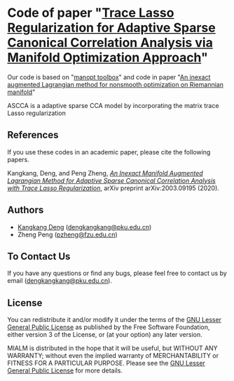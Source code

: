  # Code of paper "[Trace Lasso Regularization for Adaptive Sparse Canonical Correlation Analysis  via Manifold Optimization Approach](https://arxiv.org/pdf/2003.09195.pdf)"

Our code is based on "[manopt toolbox](https://www.manopt.org/index.html)" and code in paper "[An inexact augmented Lagrangian method for nonsmooth optimization on Riemannian manifold](https://arxiv.org/pdf/1911.09900)" 



ASCCA is a adaptive sparse CCA model by incorporating the matrix trace Lasso regularization




## References
If you use these codes in an academic paper, please cite the following papers.

 Kangkang, Deng, and Peng Zheng, [*An Inexact Manifold Augmented Lagrangian Method for Adaptive Sparse Canonical Correlation Analysis with Trace Lasso Regularization*](https://arxiv.org/pdf/2003.09195.pdf), arXiv preprint arXiv:2003.09195 (2020).

## Authors

- [Kangkang Deng](https://kangkang-deng.github.io/) (dengkangkang@pku.edu.cn)
- Zheng Peng (pzheng@fzu.edu.cn)



## To Contact Us
If you have any questions or find any bugs, please feel free to contact us by email (dengkangkang@pku.edu.cn).




## License
 You can redistribute it and/or modify it under the terms of the [GNU Lesser General Public License](https://www.gnu.org/licenses/lgpl-3.0.en.html) as published by the Free Software Foundation, either version 3 of the License, or (at your option) any later version.

MIALM is distributed in the hope that it will be useful, but WITHOUT ANY WARRANTY; without even the implied warranty of MERCHANTABILITY or FITNESS FOR A PARTICULAR PURPOSE. Please see the [GNU Lesser General Public License](https://www.gnu.org/licenses/lgpl-3.0.en.html) for more details.
 




